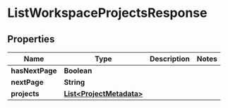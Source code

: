 

# ListWorkspaceProjectsResponse


## Properties

| Name | Type | Description | Notes |
|------------ | ------------- | ------------- | -------------|
|**hasNextPage** | **Boolean** |  |  |
|**nextPage** | **String** |  |  |
|**projects** | [**List&lt;ProjectMetadata&gt;**](ProjectMetadata.md) |  |  |



